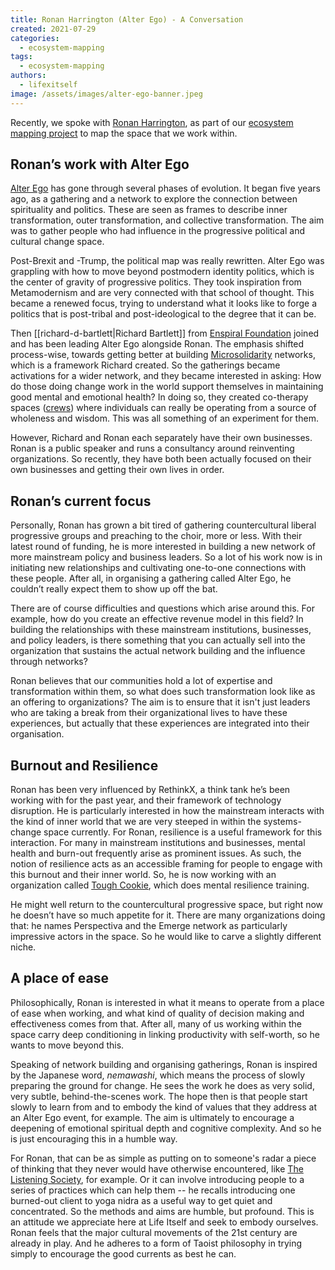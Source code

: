 ```yaml
---
title: Ronan Harrington (Alter Ego) - A Conversation
created: 2021-07-29
categories:
  - ecosystem-mapping
tags:
  - ecosystem-mapping
authors:
  - lifexitself
image: /assets/images/alter-ego-banner.jpeg
---
```

Recently, we spoke with [Ronan Harrington](https://www.ronanharrington.co/), as part of our [ecosystem mapping project](https://secondrenaissance.net/ecosystem/pip) to map the space that we work within. 

## Ronan’s work with Alter Ego

[Alter Ego](https://www.facebook.com/AlterEgoNetwork/) has gone through several phases of evolution. It began five years ago, as a gathering and a network to explore the connection between spirituality and politics. These are seen as frames to describe inner transformation, outer transformation, and collective transformation. The aim was to gather people who had influence in the progressive political and cultural change space.

Post-Brexit and -Trump, the political map was really rewritten. Alter Ego was grappling with how to move beyond postmodern identity politics, which is the center of gravity of progressive politics. They took inspiration from Metamodernism and are very connected with that school of thought. This became a renewed focus, trying to understand what it looks like to forge a politics that is post-tribal and post-ideological to the degree that it can be.

Then [[richard-d-bartlett|Richard Bartlett]] from [Enspiral Foundation](https://www.enspiral.com/) joined and has been leading Alter Ego alongside Ronan. The emphasis shifted process-wise, towards getting better at building [Microsolidarity](https://www.microsolidarity.cc/) networks, which is a framework Richard created. So the gatherings became activations for a wider network, and they became interested in asking: How do those doing change work in the world support themselves in maintaining good mental and emotional health? In doing so, they created co-therapy spaces ([crews](http://alterego.network/sidexside)) where individuals can really be operating from a source of wholeness and wisdom. This was all something of an experiment for them. 

However, Richard and Ronan each separately have their own businesses. Ronan is a public speaker and runs a consultancy around reinventing organizations. So recently, they have both been actually focused on their own businesses and getting their own lives in order.

## Ronan’s current focus

Personally, Ronan has grown a bit tired of gathering countercultural liberal progressive groups and preaching to the choir, more or less. With their latest round of funding, he is more interested in building a new network of more mainstream policy and business leaders. So a lot of his work now is in initiating new relationships and cultivating one-to-one connections with these people. After all, in organising a gathering called Alter Ego, he couldn’t really expect them to show up off the bat. 

There are of course difficulties and questions which arise around this. For example, how do you create an effective revenue model in this field? In building the relationships with these mainstream institutions, businesses, and policy leaders, is there something that you can actually sell into the organization that sustains the actual network building and the influence through networks?

Ronan believes that our communities hold a lot of expertise and transformation within them, so what does such transformation look like as an offering to organizations? The aim is to ensure that it isn't just leaders who are taking a break from their organizational lives to have these experiences, but actually that these experiences are integrated into their organisation. 

## Burnout and Resilience

Ronan has been very influenced by RethinkX, a think tank he’s been working with for the past year, and their framework of technology disruption. He is particularly interested in how the mainstream interacts with the kind of inner world that we are very steeped in within the systems-change space currently. For Ronan, resilience is a useful framework for this interaction. For many in mainstream institutions and businesses, mental health and burn-out frequently arise as prominent issues. As such, the notion of resilience acts as an accessible framing for people to engage with this burnout and their inner world. So, he is now working with an organization called [Tough Cookie](https://tough-cookie.co.uk/), which does mental resilience training.

He might well return to the countercultural progressive space, but right now he doesn’t have so much appetite for it. There are many organizations doing that: he names Perspectiva and the Emerge network as particularly impressive actors in the space. So he would like to carve a slightly different niche. 

## A place of ease

Philosophically, Ronan is interested in what it means to operate from a place of ease when working, and what kind of quality of decision making and effectiveness comes from that. After all, many of us working within the space carry deep conditioning in linking productivity with self-worth, so he wants to move beyond this. 

Speaking of network building and organising gatherings, Ronan is inspired by the Japanese word, *nemawashi*, which means the process of slowly preparing the ground for change. He sees the work he does as very solid, very subtle, behind-the-scenes work. The hope then is that people start slowly to learn from and to embody the kind of values that they address at an Alter Ego event, for example. The aim is ultimately to encourage a deepening of emotional spiritual depth and cognitive complexity. And so he is just encouraging this in a humble way. 

For Ronan, that can be as simple as putting on to someone's radar a piece of thinking that they never would have otherwise encountered, like [The Listening Society](https://metamoderna.org/new-book-the-listening-society/), for example. Or it can involve introducing people to a series of practices which can help them -- he recalls introducing one burned-out client to yoga nidra as a useful way to get quiet and concentrated. So the methods and aims are humble, but profound. This is an attitude we appreciate here at Life Itself and seek to embody ourselves. Ronan feels that the major cultural movements of the 21st century are already in play. And he adheres to a form of Taoist philosophy in trying simply to encourage the good currents as best he can.